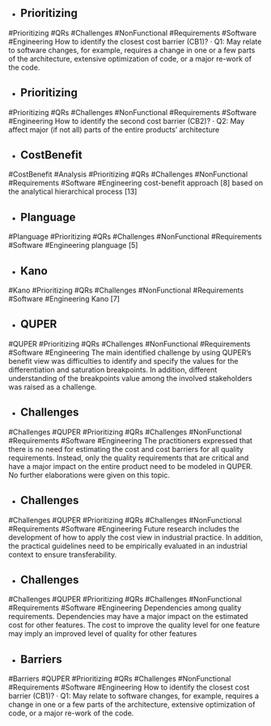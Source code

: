 - ## Prioritizing
#Prioritizing #QRs #Challenges #NonFunctional #Requirements #Software #Engineering 
How to identify the closest cost barrier (CB1)?  · Q1: May relate to software changes, for example,  requires a change in one or a few parts of the architecture,  extensive optimization of code, or a major re-work of the  code.

- ## Prioritizing
#Prioritizing #QRs #Challenges #NonFunctional #Requirements #Software #Engineering 
How to identify the second cost barrier (CB2)?  · Q2: May affect major (if not all) parts of the entire  products’ architecture

- ## CostBenefit
#CostBenefit #Analysis #Prioritizing #QRs #Challenges #NonFunctional #Requirements #Software #Engineering 
cost-benefit approach [8] based on the  analytical hierarchical process [13]

- ## Planguage
#Planguage #Prioritizing #QRs #Challenges #NonFunctional #Requirements #Software #Engineering 
planguage [5]

- ## Kano
#Kano #Prioritizing #QRs #Challenges #NonFunctional #Requirements #Software #Engineering 
Kano [7]

- ## QUPER
#QUPER #Prioritizing #QRs #Challenges #NonFunctional #Requirements #Software #Engineering 
The main identified challenge by using QUPER’s benefit view  was difficulties to identify and specify the values for the  differentiation and saturation breakpoints. In addition, different  understanding of the breakpoints value among the involved  stakeholders was raised as a challenge.

- ## Challenges
#Challenges #QUPER #Prioritizing #QRs #Challenges #NonFunctional #Requirements #Software #Engineering 
The practitioners expressed that there is no need for estimating the  cost and cost barriers for all quality requirements. Instead, only  the quality requirements that are critical and have a major impact  on the entire product need to be modeled in QUPER. No further  elaborations were given on this topic.

- ## Challenges
#Challenges #QUPER #Prioritizing #QRs #Challenges #NonFunctional #Requirements #Software #Engineering 
Future research includes  the development of how to apply the cost view in industrial  practice. In addition, the practical guidelines need to be  empirically evaluated in an industrial context to ensure  transferability.

- ## Challenges
#Challenges #QUPER #Prioritizing #QRs #Challenges #NonFunctional #Requirements #Software #Engineering 
Dependencies among quality requirements. Dependencies may have a major impact on the estimated cost for other  features. The cost to improve the quality level for one feature  may imply an improved level of quality for other features

- ## Barriers
#Barriers #QUPER #Prioritizing #QRs #Challenges #NonFunctional #Requirements #Software #Engineering 
How to identify the closest cost barrier (CB1)?  · Q1: May relate to software changes, for example,  requires a change in one or a few parts of the architecture,  extensive optimization of code, or a major re-work of the  code.


